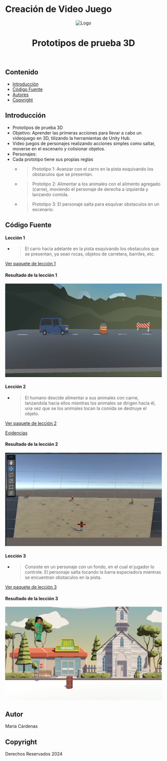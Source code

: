 # Creación de Video Juego
<p align="center">
    <img src="https://evadformacion.com/wp-content/uploads/claywirecomb_2.jpg" alt="Logo" width=1200 height=300>

  <h1 align="center">
    Prototipos de prueba 3D
    <br>
    <br>
  </h1>
</p>


## Contenido

- [Introducción](#introducción)
- [Código Fuente](#código-fuente)
- [Autores](#autores)
- [Copyright](#copyright)


## Introducción

- Prototipos de prueba 3D
- Objetivo: Aprender las primeras acciones para llevar a cabo un videojuego en 3D, tilizando la herramientas de Unity Hub.
- Video juegos de personajes realizando acciones simples como saltar, moverse en el escenario y colisionar objetos.
- Personajes:
- Cada prototipo tiene sus propias reglas
  * > Prototipo 1:
    > Avanzar con el carro en la pista esquivando los obstaculos que se presentan.
  * >Prototipo 2:
    > Alimentar a los animales con el alimento agregado (carne), moviendo el personaje de derecha a izquierda y lanzando comida.
  * >Prototipo 3:
    >El personaje salta para esquivar obstaculos en un escenario.
    
## Código Fuente

#### Lección 1
  * > El carro hacia adelante en la pista esquivando los obstaculos que se presentan, ya sean rocas, objetos de carretera, barriles, etc.

[Ver paquete de lección 1](./Prototipo1_laPerrona.unitypackage)

#### Resultado de la lección 1
<img src="img/resultados/prototipo1.png" alt="Prototipo 1" width="1200" height="300">

#### Lección 2
  * > El humano descide alimentar a sus animales con carne, lanzandola hacia ellos mientras los animales se dirigen hacia él, una vez que se los animales tocan la comida se destruye el objeto.

[Ver paquete de lección 2](./Prototipo2.unitypackage)


[Evidencias](./Prototipo2.pdf)

#### Resultado de la lección 2
<img src="img/resultados/prototipo2.png" alt="Prototipo 2" width="1200" height="300">

#### Lección 3 
  * > Consiste en un personaje con un fondo, en el cual el jugador lo controle. El personaje salta tocando la barra espaciadora mientras se encuentran obstaculos en la pista.

[Ver paquete de lección 3](./Prototipo3.unitypackage)
    
#### Resultado de la lección 3
<img src="img/resultados/prototipo3.png" alt="Prototipo 3" width="1200" height="300">

## Autor
María Cárdenas

## Copyright
Derechos Reservados 2024
